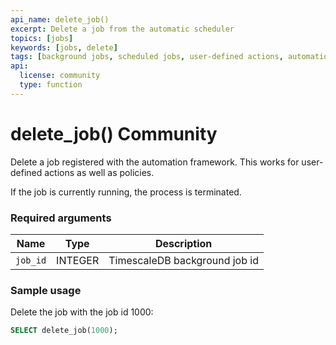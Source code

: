 ```yaml
---
api_name: delete_job()
excerpt: Delete a job from the automatic scheduler
topics: [jobs]
keywords: [jobs, delete]
tags: [background jobs, scheduled jobs, user-defined actions, automation framework]
api:
  license: community
  type: function
---
```


# delete_job() <Tag type="community">Community</Tag>

Delete a job registered with the automation framework.
This works for user-defined actions as well as policies.

If the job is currently running, the process is terminated.

### Required arguments

|Name|Type|Description|
|---|---|---|
|`job_id`| INTEGER |  TimescaleDB background job id |

### Sample usage

Delete the job with the job id 1000:

```sql
SELECT delete_job(1000);
```
